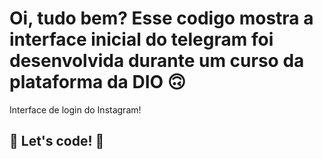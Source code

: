 # Oi, tudo bem? Esse codigo mostra a interface inicial do telegram foi desenvolvida durante um curso da plataforma da DIO 🙃

Interface de login do Instagram! 

## 🚀 Let's code! 🚀
